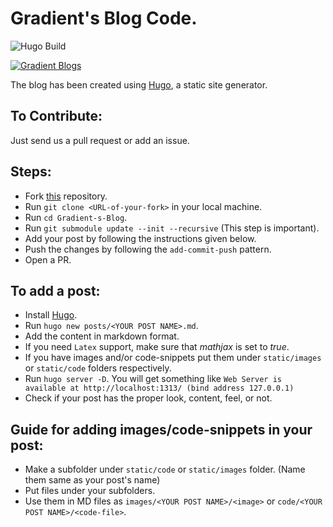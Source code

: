 # Gradient's Blog Code.

![Hugo Build](https://github.com/Gradient-IIITS/Gradient-s-Blog/workflows/Hugo%20Build/badge.svg)

[![Gradient Blogs](https://img.shields.io/badge/Gradient%20IIITS-Blogs-blue?style=for-the-badge)](https://gradient-iiits.github.io)

The blog has been created using [Hugo](https://gohugo.io/), a static site generator.

## To Contribute:

Just send us a pull request or add an issue.

## Steps:

- Fork [this](https://github.com/Gradient-IIITS/Gradient-s-Blog) repository.
- Run `git clone <URL-of-your-fork>` in your local machine.
- Run `cd Gradient-s-Blog`.
- Run `git submodule update --init --recursive` (This step is important).
- Add your post by following the instructions given below.
- Push the changes by following the `add-commit-push` pattern.
- Open a PR.

## To add a post:

- Install [Hugo](https://gohugo.io/getting-started/installing/).
- Run `hugo new posts/<YOUR POST NAME>.md`.
- Add the content in markdown format.
- If you need `Latex` support, make sure that _mathjax_ is set to _true_.
- If you have images and/or code-snippets put them under `static/images` or `static/code` folders respectively.
- Run `hugo server -D`. You will get something like `Web Server is available at http://localhost:1313/ (bind address 127.0.0.1)`
- Check if your post has the proper look, content, feel, or not.

## Guide for adding images/code-snippets in your post:

- Make a subfolder under `static/code` or `static/images` folder. (Name them same as your post's name)
- Put files under your subfolders.
- Use them in MD files as `images/<YOUR POST NAME>/<image>` or `code/<YOUR POST NAME>/<code-file>`.
